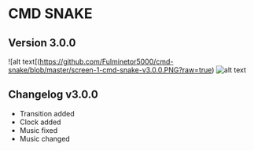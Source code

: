 # CMD SNAKE
## Version 3.0.0
![alt text[(https://github.com/Fulminetor5000/cmd-snake/blob/master/screen-1-cmd-snake-v3.0.0.PNG?raw=true)
![alt text](https://github.com/Fulminetor5000/cmd-snake/blob/master/screen-2-cmd-snake-v3.0.0.PNG?raw=true)
## Changelog v3.0.0
* Transition added
* Clock added
* Music fixed
* Music changed
